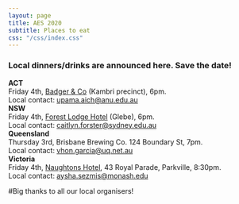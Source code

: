 ```yaml
---
layout: page
title: AES 2020
subtitle: Places to eat
css: "/css/index.css"
---
```

### Local dinners/drinks are announced here. Save the date!  

**ACT**  
Friday 4th, [Badger & Co](https://www.badgerandco.com.au/) (Kambri precinct), 6pm.   
Local contact: upama.aich@anu.edu.au  
**NSW**  
Friday 4th, [Forest Lodge Hotel](https://www.forestlodgehotel.com.au/) (Glebe), 6pm.    
Local contact: caitlyn.forster@sydney.edu.au  
**Queensland**  
Thursday 3rd, Brisbane Brewing Co. 124 Boundary St, 7pm.  
Local contact: vhon.garcia@uq.net.au  
**Victoria**  
Friday 4th, [Naughtons Hotel](https://naughtonshotel.com.au/), 43 Royal Parade, Parkville, 8:30pm.    
Local contact: aysha.sezmis@monash.edu  

#Big thanks to all our local organisers! 

